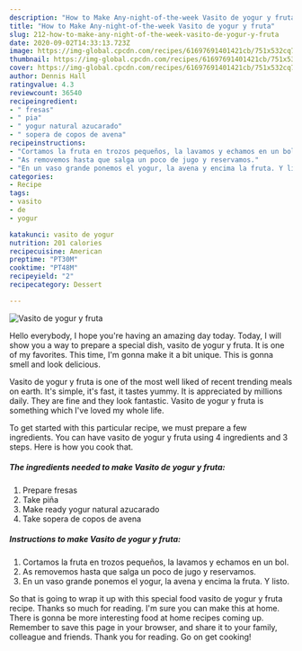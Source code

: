 ```yaml
---
description: "How to Make Any-night-of-the-week Vasito de yogur y fruta"
title: "How to Make Any-night-of-the-week Vasito de yogur y fruta"
slug: 212-how-to-make-any-night-of-the-week-vasito-de-yogur-y-fruta
date: 2020-09-02T14:33:13.723Z
image: https://img-global.cpcdn.com/recipes/61697691401421cb/751x532cq70/vasito-de-yogur-y-fruta-foto-principal.jpg
thumbnail: https://img-global.cpcdn.com/recipes/61697691401421cb/751x532cq70/vasito-de-yogur-y-fruta-foto-principal.jpg
cover: https://img-global.cpcdn.com/recipes/61697691401421cb/751x532cq70/vasito-de-yogur-y-fruta-foto-principal.jpg
author: Dennis Hall
ratingvalue: 4.3
reviewcount: 36540
recipeingredient:
- " fresas"
- " pia"
- " yogur natural azucarado"
- " sopera de copos de avena"
recipeinstructions:
- "Cortamos la fruta en trozos pequeños, la lavamos y echamos en un bol."
- "As removemos hasta que salga un poco de jugo y reservamos."
- "En un vaso grande ponemos el yogur, la avena y encima la fruta. Y listo."
categories:
- Recipe
tags:
- vasito
- de
- yogur

katakunci: vasito de yogur 
nutrition: 201 calories
recipecuisine: American
preptime: "PT30M"
cooktime: "PT48M"
recipeyield: "2"
recipecategory: Dessert

---
```



![Vasito de yogur y fruta](https://img-global.cpcdn.com/recipes/61697691401421cb/751x532cq70/vasito-de-yogur-y-fruta-foto-principal.jpg)

Hello everybody, I hope you're having an amazing day today. Today, I will show you a way to prepare a special dish, vasito de yogur y fruta. It is one of my favorites. This time, I'm gonna make it a bit unique. This is gonna smell and look delicious.



Vasito de yogur y fruta is one of the most well liked of recent trending meals on earth. It's simple, it's fast, it tastes yummy. It is appreciated by millions daily. They are fine and they look fantastic. Vasito de yogur y fruta is something which I've loved my whole life.


To get started with this particular recipe, we must prepare a few ingredients. You can have vasito de yogur y fruta using 4 ingredients and 3 steps. Here is how you cook that.

<!--inarticleads1-->

##### The ingredients needed to make Vasito de yogur y fruta:

1. Prepare  fresas
1. Take  piña
1. Make ready  yogur natural azucarado
1. Take  sopera de copos de avena




<!--inarticleads2-->

##### Instructions to make Vasito de yogur y fruta:

1. Cortamos la fruta en trozos pequeños, la lavamos y echamos en un bol.
1. As removemos hasta que salga un poco de jugo y reservamos.
1. En un vaso grande ponemos el yogur, la avena y encima la fruta. Y listo.




So that is going to wrap it up with this special food vasito de yogur y fruta recipe. Thanks so much for reading. I'm sure you can make this at home. There is gonna be more interesting food at home recipes coming up. Remember to save this page in your browser, and share it to your family, colleague and friends. Thank you for reading. Go on get cooking!
